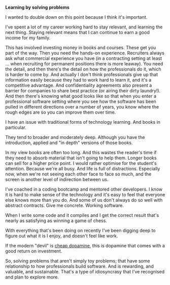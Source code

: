 **Learning by solving problems**

I wanted to double down on this point because I think it's important.

I've spent a lot of my career working hard to stay relevant, and learning the next thing. Staying relevant means that I can continue to earn a good income for my family.

This has involved investing money in books and courses. These get you part of the way. Then you need the hands-on experience. Recruiters always ask what commercial experience you have (in a contracting setting at least ... when recruiting for permanent positions there is more leaway). You need the detail, and then there's the detail on how the professionals do it, which is harder to come by. And actually I don't think professionals give up that information easily because they had to work hard to learn it, and it's a competitive advantage. And confidentiality agreements also present a barrier for companies to share best practice (or airing their dirty laundry!). And then there's knowing what good looks like so that when you enter a professional software setting where you see how the software has been pulled in different directions over a number of years, you know where the rough edges are so you can improve them over time.

I have an issue with traditional forms of technology learning. And books in particular.

They tend to broader and moderately deep. Although you have the introduction, applied and "in depth" versions of those books. 

In my view books are often too long. And this wastes the reader's time if they need to absorb material that isn't going to help them. Longer books can sell for a higher price point. I would rather optimise for the student's attention. Because we're all busy. And life is full of distractions. Especially now, when we're not seeing each other face to face so much, and the screen is another level of indirection between us.

I've coached in a coding bootcamp and mentored other developers. I know it is hard to make sense of the technology and it's easy to feel that everyone else knows more than you do. And some of us don't always do so well with abstract contracts. Give me concrete. Working software.

When I write some code and it compiles and I get the correct result that's nearly as satisfying as winning a game of chess.

With everything that's been doing on recently I've been digging deep to figure out what it is I enjoy, and doesn't feel like work.

If the modern "devil" is [cheap dopamine](https://www.youtube.com/watch?v=OGwefB-Gz0A), this is dopamine that comes with a good return on investment.

So, solving problems that aren't simply toy problems; that have some relationship to how professionals build software. And is rewarding, and valuable, and sustainable. That's a type of idiosyncrasy that I've recognised and plan to explore more.

